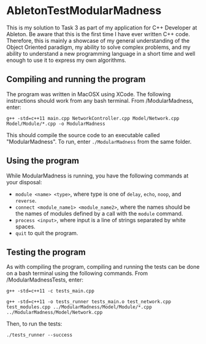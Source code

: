 # AbletonTestModularMadness

This is my solution to Task 3 as part of my application for C++ Developer at Ableton.
Be aware that this is the first time I have ever written C++ code. Therefore, this is mainly a showcase of my general understanding of the Object Oriented paradigm, my ability to solve complex problems, and my ability to understand a new programming language in a short time and well enough to use it to express my own algorithms.

## Compiling and running the program
The program was written in MacOSX using XCode. The following instructions should work from any bash terminal.
From /ModularMadness, enter:

```
g++ -std=c++11 main.cpp NetworkController.cpp Model/Network.cpp Model/Module/*.cpp -o ModularMadness
```

This should compile the source code to an executable called "ModularMadness".
To run, enter `./ModularMadness` from the same folder.

## Using the program
While ModularMadness is running, you have the following commands at your disposal:
- `module <name> <type>`, where type is one of `delay`, `echo`, `noop`, and `reverse`.
- `connect <module_name1> <module_name2>`, where the names should be the names of modules defined by a call with the `module` command.
- `process <input>`, where input is a line of strings separated by white spaces.
- `quit` to quit the program.

## Testing the program
As with compiling the program, compiling and running the tests can be done on a bash terminal using the following commands. From /ModularMadnessTests, enter:
```
g++ -std=c++11 -c tests_main.cpp
```
```
g++ -std=c++11 -o tests_runner tests_main.o test_network.cpp test_modules.cpp ../ModularMadness/Model/Module/*.cpp  ../ModularMadness/Model/Network.cpp
```
Then, to run the tests:
```
./tests_runner --success
```
